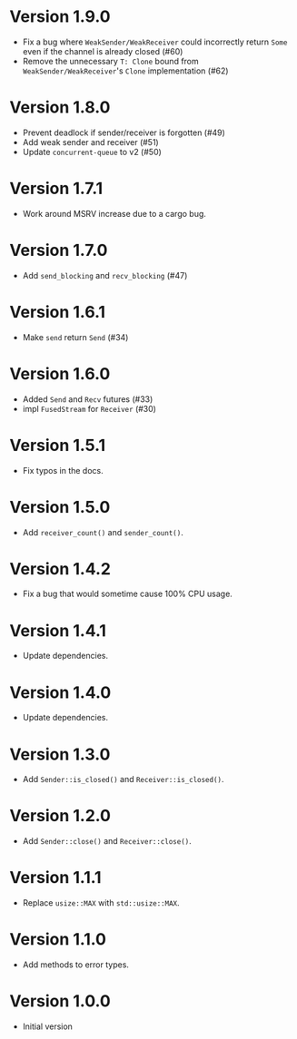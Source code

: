 # Version 1.9.0

- Fix a bug where `WeakSender/WeakReceiver` could incorrectly return `Some` even if the channel is already closed (#60)
- Remove the unnecessary `T: Clone` bound from `WeakSender/WeakReceiver`'s `Clone` implementation (#62)

# Version 1.8.0

- Prevent deadlock if sender/receiver is forgotten (#49)
- Add weak sender and receiver (#51)
- Update `concurrent-queue` to v2 (#50)

# Version 1.7.1

- Work around MSRV increase due to a cargo bug.

# Version 1.7.0

- Add `send_blocking` and `recv_blocking` (#47)

# Version 1.6.1

- Make `send` return `Send` (#34)

# Version 1.6.0

- Added `Send` and `Recv` futures (#33)
- impl `FusedStream` for `Receiver` (#30)

# Version 1.5.1

- Fix typos in the docs.

# Version 1.5.0

- Add `receiver_count()` and `sender_count()`.

# Version 1.4.2

- Fix a bug that would sometime cause 100% CPU usage.

# Version 1.4.1

- Update dependencies.

# Version 1.4.0

- Update dependencies.

# Version 1.3.0

- Add `Sender::is_closed()` and `Receiver::is_closed()`.

# Version 1.2.0

- Add `Sender::close()` and `Receiver::close()`.

# Version 1.1.1

- Replace `usize::MAX` with `std::usize::MAX`.

# Version 1.1.0

- Add methods to error types.

# Version 1.0.0

- Initial version
